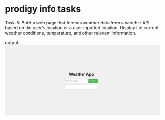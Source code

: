 # prodigy info tasks 
 
  Task-5: Build a web page that fetches weather data from a weather API based on the user's location or a user-inputted location. Display the current weather conditions, temperature, and other relevant information.

 output:![alt text](<Screenshot 2024-07-05 233311.png>)
 

